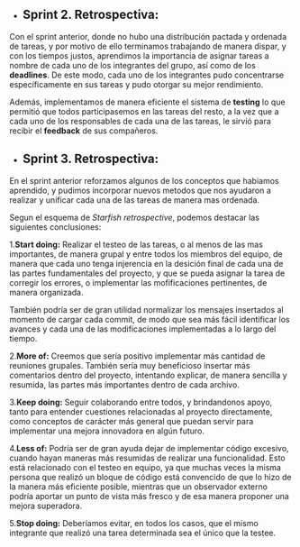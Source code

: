 - ## Sprint 2. Retrospectiva:

Con el sprint anterior, donde no hubo una distribución pactada y ordenada de tareas, y por motivo de ello terminamos trabajando de manera dispar, y con los tiempos justos, aprendimos la importancia de asignar tareas a nombre de cada uno de los integrantes del grupo, así como de los **deadlines**. De este modo, cada uno de los integrantes pudo concentrarse específicamente en sus tareas y pudo otorgar su mejor rendimiento.

Además, implementamos de manera eficiente el sistema de **testing** lo que permitió que todos participasemos en las tareas del resto, a la vez que a cada uno de los responsables de cada una de las tareas, le sirvió para recibir el **feedback** de sus compañeros.

- ## Sprint 3. Retrospectiva:

En el sprint anterior reforzamos algunos de los conceptos que habiamos aprendido, y pudimos incorporar nuevos metodos que nos ayudaron a realizar y unificar cada una de las tareas de manera mas ordenada.

Segun el esquema de _Starfish retrospective_, podemos destacar las siguientes conclusiones:

1.**Start doing:** Realizar el testeo de las tareas, o al menos de las mas importantes, de manera grupal y entre todos los miembros del equipo, de manera que cada uno tenga injerencia en la desición final de cada una de las partes fundamentales del proyecto, y que se pueda asignar la tarea de corregir los errores, o implementar las mofificaciones pertinentes, de manera organizada.

También podría ser de gran utilidad normalizar los mensajes insertados al momento de cargar cada commit, de modo que sea más fácil identificar los avances y cada una de las modificaciones implementadas a lo largo del tiempo.

2.**More of:** Creemos que sería positivo implementar más cantidad de reuniones grupales. También sería muy beneficioso insertar más comentarios dentro del proyecto, intentando explicar, de manera sencilla y resumida, las partes más importantes dentro de cada archivo.

3.**Keep doing:** Seguir colaborando entre todos, y brindandonos apoyo, tanto para entender cuestiones relacionadas al proyecto directamente, como conceptos de carácter más general que puedan servir para implementar una mejora innovadora en algún futuro.

4.**Less of:** Podría ser de gran ayuda dejar de implementar código excesivo, cuando hayan maneras más resumidas de realizar una funcionalidad. Esto está relacionado con el testeo en equipo, ya que muchas veces la misma persona que realizó un bloque de código está convencido de que lo hizo de la manera más eficiente posible, mientras que un observador externo podría aportar un punto de vista más fresco y de esa manera proponer una mejora superadora.

5.**Stop doing:** Deberíamos evitar, en todos los casos, que el mismo integrante que realizó una tarea determinada sea el único que la testee.

